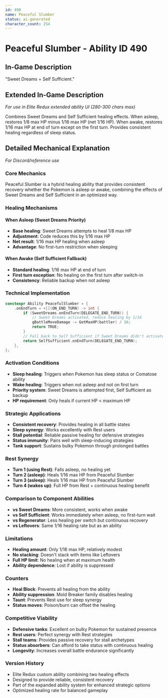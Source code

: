 ```yaml
---
id: 490
name: Peaceful Slumber
status: ai-generated
character_count: 254
---
```


# Peaceful Slumber - Ability ID 490

## In-Game Description
"Sweet Dreams + Self Sufficient."

## Extended In-Game Description
*For use in Elite Redux extended ability UI (280-300 chars max)*

Combines Sweet Dreams and Self Sufficient healing effects. When asleep, restores 1/8 max HP minus 1/16 max HP (net 1/16 HP). When awake, restores 1/16 max HP at end of turn except on the first turn. Provides consistent healing regardless of sleep status.

## Detailed Mechanical Explanation
*For Discord/reference use*

### Core Mechanics
Peaceful Slumber is a hybrid healing ability that provides consistent recovery whether the Pokemon is asleep or awake, combining the effects of Sweet Dreams and Self Sufficient in an optimized way.

### Healing Mechanisms

#### When Asleep (Sweet Dreams Priority)
- **Base healing**: Sweet Dreams attempts to heal 1/8 max HP
- **Adjustment**: Code reduces this by 1/16 max HP
- **Net result**: 1/16 max HP healing when asleep
- **Advantage**: No first-turn restriction when sleeping

#### When Awake (Self Sufficient Fallback)
- **Standard healing**: 1/16 max HP at end of turn
- **First turn exception**: No healing on the first turn after switch-in
- **Consistency**: Reliable backup when not asleep

### Technical Implementation
```c
constexpr Ability PeacefulSlumber = {
    .onEndTurn = +[](ON_END_TURN) -> int {
        if (SweetDreams.onEndTurn(DELEGATE_END_TURN)) {
            // Sweet Dreams activated, reduce healing by 1/16
            gBattleMoveDamage -= GetMaxHP(battler) / 16;
            return TRUE;
        }
        // Fall back to Self Sufficient if Sweet Dreams didn't activate
        return SelfSufficient.onEndTurn(DELEGATE_END_TURN);
    },
};
```

### Activation Conditions
- **Sleep healing**: Triggers when Pokemon has sleep status or Comatose ability
- **Wake healing**: Triggers when not asleep and not on first turn
- **Priority system**: Sweet Dreams is attempted first, Self Sufficient as backup
- **HP requirement**: Only heals if current HP < maximum HP

### Strategic Applications
- **Consistent recovery**: Provides healing in all battle states
- **Sleep synergy**: Works excellently with Rest users
- **Stall potential**: Reliable passive healing for defensive strategies
- **Status immunity**: Pairs well with sleep-inducing strategies
- **Tank support**: Sustains bulky Pokemon through prolonged battles

### Rest Synergy
- **Turn 1 (using Rest)**: Falls asleep, no healing yet
- **Turn 2 (asleep)**: Heals 1/16 max HP from Peaceful Slumber
- **Turn 3 (asleep)**: Heals 1/16 max HP from Peaceful Slumber
- **Turn 4 (wakes up)**: Full HP from Rest + continuous healing benefit

### Comparison to Component Abilities
- **vs Sweet Dreams**: More consistent, works when awake
- **vs Self Sufficient**: Works immediately when asleep, no first-turn wait
- **vs Regenerator**: Less healing per switch but continuous recovery
- **vs Leftovers**: Same 1/16 healing rate but as an ability

### Limitations
- **Healing amount**: Only 1/16 max HP, relatively modest
- **No stacking**: Doesn't stack with items like Leftovers
- **Full HP limit**: No healing when at maximum health
- **Ability dependence**: Lost if ability is suppressed

### Counters
- **Heal Block**: Prevents all healing from the ability
- **Ability suppression**: Mold Breaker family disables healing
- **Taunt**: Prevents Rest use for sleep synergy
- **Status moves**: Poison/burn can offset the healing

### Competitive Viability
- **Defensive tanks**: Excellent on bulky Pokemon for sustained presence
- **Rest users**: Perfect synergy with Rest strategies
- **Stall teams**: Provides passive recovery for stall archetypes
- **Status absorbers**: Can afford to take status with continuous healing
- **Longevity**: Increases overall battle endurance significantly

### Version History
- Elite Redux custom ability combining two healing effects
- Designed to provide reliable, consistent recovery
- Part of the expanded ability system for enhanced strategic options
- Optimized healing rate for balanced gameplay